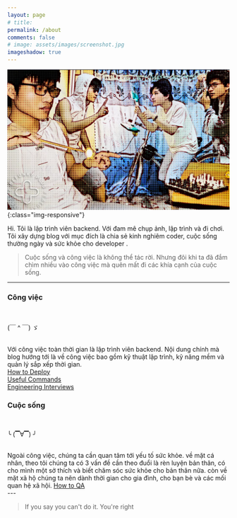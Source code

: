 ```yaml
---
layout: page
# title: 
permalink: /about
comments: false
# image: assets/images/screenshot.jpg
imageshadow: true
---
```


[![Đô Đô has a lot of ideas.](/assets/images/mine-introdu.webp)](https://www.facebook.com/nntatlu/){:class="img-responsive"}

Hi. Tôi là lập trình viên backend. Với đam mê chụp ảnh, lập trình và đi chơi. Tôi xây dựng blog với mục đích là chia sẻ kinh nghiêm coder, cuộc sống thường ngày và sức khỏe cho developer .

>Cuộc sống và công việc là không thể tác rời. Nhưng đôi khi ta đã đắm chìm nhiều vào công việc mà quên mất đi các khía cạnh của cuộc sống.



<!-- This website is a demonstration to see **Memoirs Jekyll theme** in action. The theme is compatible with Github pages, in fact even this demo itself is created with Github Pages and hosted with Github. 

<a target="_blank" href="https://bootstrapstarter.com/jekyll-theme-memoirs/" class="btn btn-dark"> Get Memoirs for Jekyll &rarr;</a> -->
---

<div class="container">
  <div class="row">
    <div class="col-sm">
    <h3>Công việc</h3><br>
    <p> (￣ ^ ￣) ゞ</p><br>
Với công việc toàn thời gian là lập trình viên backend. Nội dung chính mà blog hướng tới là về công việc bao gồm kỹ thuật lập trình, kỹ năng mềm và quản lý sắp xếp thời gian.<br>
<a href="https://www.notion.so/How-to-Deploy-10f566a77ec2469db9f8a0c3f0270296" target="_blank">How to Deploy</a> <br>
<a href="https://www.notion.so/Useful-Commands-79d9560784d94fc791d257ceac2a9f88" target="_blank">Useful Commands</a> <br>
<a href="https://www.notion.so/Engineering-Interviews-19f384e5f8e74fb790d8fa469b2a792b" target="_blank">Engineering Interviews</a><br>
    </div>
    <div class="col-sm">
<h3>Cuộc sống</h3><br>
<p>╰ (▔∀▔) ╯</p><br>
Ngoài công việc, chúng ta cần quan tâm tới yếu tố sức khỏe. về mặt cá nhân, theo tôi chúng ta có 3 vấn đề cần theo đuổi là rèn luyện bản thân, có cho mình một sở thích và biết chăm sóc sức khỏe cho bản thân nữa. còn về mặt xã hộ chúng ta nên dành thời gian cho gia đình, cho bạn bè và các mối quan hệ xã hội.
<a href="https://www.notion.so/How-to-QA-a43d1653ad234bbbbbfcd6dabb6c5d94" target="_blank">How to QA</a> 
    </div>
  </div>
</div>
---

> If you say you can't do it. You're right